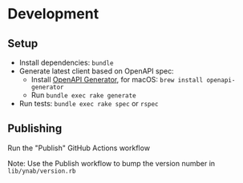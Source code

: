 # Development

## Setup

- Install dependencies: `bundle`
- Generate latest client based on OpenAPI spec:
  - Install [OpenAPI Generator](https://openapi-generator.tech/), for macOS: `brew install openapi-generator`
  - Run `bundle exec rake generate`
- Run tests: `bundle exec rake spec` or `rspec`

## Publishing

Run the "Publish" GitHub Actions workflow

Note: Use the Publish workflow to bump the version number in `lib/ynab/version.rb`
